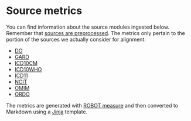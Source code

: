 # Source metrics

You can find information about the source modules ingested below. Remember that [sources are preprocessed](sources.md). The metrics only pertain to the portion of the sources we actually consider for alignment.

- [DO](metrics/doid.md)
- [GARD](metrics/gard.md)
- [ICD10CM](metrics/icd10cm.md)
- [ICD10WHO](metrics/icd10who.md)
- [ICD11](metrics/icd11.md)
- [NCIT](metrics/ncit.md)
- [OMIM](metrics/omim.md)
- [ORDO](metrics/ordo.md)

The metrics are generated with [ROBOT measure](https://robot.obolibrary.org/measure) and then converted to Markdown using a [Jinja](https://jinja.palletsprojects.com/en/3.1.x/) template.